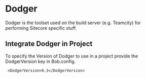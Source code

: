# Dodger

Dodger is the toolset used on the build server (e.g. Teamcity) for performing Sitecore specific stuff.

## Integrate Dodger in Project

To specify the Version of Dodger to use in a project provide the DodgerVersion key in Bob.config.

     <DodgerVersion>0.3</DodgerVersion>
